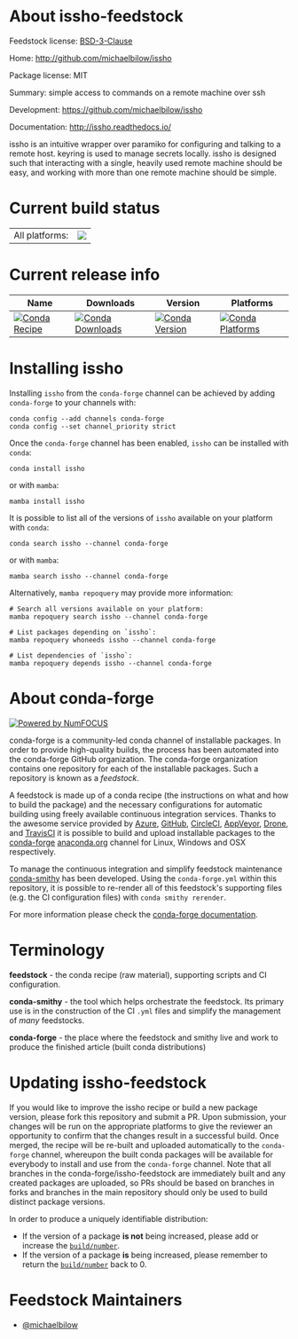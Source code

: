 About issho-feedstock
=====================

Feedstock license: [BSD-3-Clause](https://github.com/conda-forge/issho-feedstock/blob/main/LICENSE.txt)

Home: http://github.com/michaelbilow/issho

Package license: MIT

Summary: simple access to commands on a remote machine over ssh

Development: https://github.com/michaelbilow/issho

Documentation: http://issho.readthedocs.io/

issho is an intuitive wrapper over paramiko for configuring and talking to a remote host.
keyring is used to manage secrets locally.
issho is designed such that interacting with a single, heavily used remote machine
should be easy, and working with more than one remote machine should be simple.


Current build status
====================


<table><tr><td>All platforms:</td>
    <td>
      <a href="https://dev.azure.com/conda-forge/feedstock-builds/_build/latest?definitionId=6872&branchName=main">
        <img src="https://dev.azure.com/conda-forge/feedstock-builds/_apis/build/status/issho-feedstock?branchName=main">
      </a>
    </td>
  </tr>
</table>

Current release info
====================

| Name | Downloads | Version | Platforms |
| --- | --- | --- | --- |
| [![Conda Recipe](https://img.shields.io/badge/recipe-issho-green.svg)](https://anaconda.org/conda-forge/issho) | [![Conda Downloads](https://img.shields.io/conda/dn/conda-forge/issho.svg)](https://anaconda.org/conda-forge/issho) | [![Conda Version](https://img.shields.io/conda/vn/conda-forge/issho.svg)](https://anaconda.org/conda-forge/issho) | [![Conda Platforms](https://img.shields.io/conda/pn/conda-forge/issho.svg)](https://anaconda.org/conda-forge/issho) |

Installing issho
================

Installing `issho` from the `conda-forge` channel can be achieved by adding `conda-forge` to your channels with:

```
conda config --add channels conda-forge
conda config --set channel_priority strict
```

Once the `conda-forge` channel has been enabled, `issho` can be installed with `conda`:

```
conda install issho
```

or with `mamba`:

```
mamba install issho
```

It is possible to list all of the versions of `issho` available on your platform with `conda`:

```
conda search issho --channel conda-forge
```

or with `mamba`:

```
mamba search issho --channel conda-forge
```

Alternatively, `mamba repoquery` may provide more information:

```
# Search all versions available on your platform:
mamba repoquery search issho --channel conda-forge

# List packages depending on `issho`:
mamba repoquery whoneeds issho --channel conda-forge

# List dependencies of `issho`:
mamba repoquery depends issho --channel conda-forge
```


About conda-forge
=================

[![Powered by
NumFOCUS](https://img.shields.io/badge/powered%20by-NumFOCUS-orange.svg?style=flat&colorA=E1523D&colorB=007D8A)](https://numfocus.org)

conda-forge is a community-led conda channel of installable packages.
In order to provide high-quality builds, the process has been automated into the
conda-forge GitHub organization. The conda-forge organization contains one repository
for each of the installable packages. Such a repository is known as a *feedstock*.

A feedstock is made up of a conda recipe (the instructions on what and how to build
the package) and the necessary configurations for automatic building using freely
available continuous integration services. Thanks to the awesome service provided by
[Azure](https://azure.microsoft.com/en-us/services/devops/), [GitHub](https://github.com/),
[CircleCI](https://circleci.com/), [AppVeyor](https://www.appveyor.com/),
[Drone](https://cloud.drone.io/welcome), and [TravisCI](https://travis-ci.com/)
it is possible to build and upload installable packages to the
[conda-forge](https://anaconda.org/conda-forge) [anaconda.org](https://anaconda.org/)
channel for Linux, Windows and OSX respectively.

To manage the continuous integration and simplify feedstock maintenance
[conda-smithy](https://github.com/conda-forge/conda-smithy) has been developed.
Using the ``conda-forge.yml`` within this repository, it is possible to re-render all of
this feedstock's supporting files (e.g. the CI configuration files) with ``conda smithy rerender``.

For more information please check the [conda-forge documentation](https://conda-forge.org/docs/).

Terminology
===========

**feedstock** - the conda recipe (raw material), supporting scripts and CI configuration.

**conda-smithy** - the tool which helps orchestrate the feedstock.
                   Its primary use is in the construction of the CI ``.yml`` files
                   and simplify the management of *many* feedstocks.

**conda-forge** - the place where the feedstock and smithy live and work to
                  produce the finished article (built conda distributions)


Updating issho-feedstock
========================

If you would like to improve the issho recipe or build a new
package version, please fork this repository and submit a PR. Upon submission,
your changes will be run on the appropriate platforms to give the reviewer an
opportunity to confirm that the changes result in a successful build. Once
merged, the recipe will be re-built and uploaded automatically to the
`conda-forge` channel, whereupon the built conda packages will be available for
everybody to install and use from the `conda-forge` channel.
Note that all branches in the conda-forge/issho-feedstock are
immediately built and any created packages are uploaded, so PRs should be based
on branches in forks and branches in the main repository should only be used to
build distinct package versions.

In order to produce a uniquely identifiable distribution:
 * If the version of a package **is not** being increased, please add or increase
   the [``build/number``](https://docs.conda.io/projects/conda-build/en/latest/resources/define-metadata.html#build-number-and-string).
 * If the version of a package **is** being increased, please remember to return
   the [``build/number``](https://docs.conda.io/projects/conda-build/en/latest/resources/define-metadata.html#build-number-and-string)
   back to 0.

Feedstock Maintainers
=====================

* [@michaelbilow](https://github.com/michaelbilow/)

